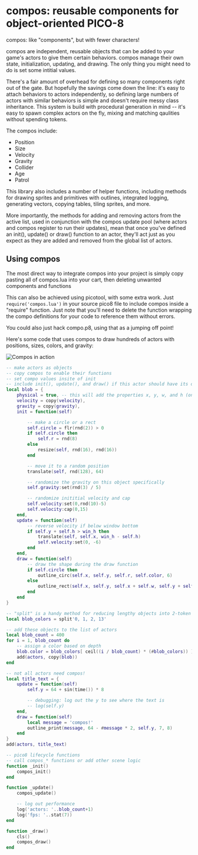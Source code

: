 # compos: reusable components for object-oriented PICO-8

compos: like "components", but with fewer characters!

compos are independent, reusable objects that can be added to your game's actors to give them certain behaviors. compos manage their own state, initialization, updating, and drawing. The only thing you might need to do is set some intitial values.

There's a fair amount of overhead for defining so many components right out of the gate. But hopefully the savings come down the line: it's easy to attach behaviors to actors independently, so defining large numbers of actors with similar behaviors is simple and doesn't require messy class inheritance. This system is build with procedural generation in mind -- it's easy to spawn complex actors on the fly, mixing and matching qaulities without spending tokens.

The compos include:
* Position
* Size
* Velocity
* Gravity
* Collider
* Age
* Patrol

This library also includes a number of helper functions, including methods for drawing sprites and primitives with outlines, integrated logging, generating vectors, copying tables, tiling sprites, and more.

More importantly, the methods for adding and removing actors from the active list, used in conjunction with the compos update pool (where actors and compos register to run their updates), mean that once you've defined an init(), update() or draw() function to an actor, they'll act just as you expect as they are added and removed from the global list of actors.  

## Using compos

The most direct way to integrate compos into your project is simply copy pasting all of compos.lua into your cart, then deleting unwanted components and functions

This can also be achieved using picotool, with some extra work. Just `require('compos.lua')` in your source pico8 file to include compos inside a "require" function. Just note that you'll need to delete the function wrapping the compo definitions for your code to reference them without errors.

You could also just hack compo.p8, using that as a jumping off point!

Here's some code that uses compos to draw hundreds of actors with positions, sizes, colors, and gravity:

![Compos in action](compos.gif)

```lua
-- make actors as objects
-- copy compos to enable their functions
-- set compo values insite of init
-- include init(), update(), and draw() if this actor should have its own methods
local blob = {
    physical = true, -- this will add the properties x, y, w, and h (on compo init)
    velocity = copy(velocity),
    gravity = copy(gravity),
    init = function(self)

        -- make a circle or a rect
        self.circle = flr(rnd(2)) > 0
        if self.circle then
            self.r = rnd(8)
        else
            resize(self, rnd(16), rnd(16))
        end

        -- move it to a random position
        translate(self, rnd(128), 64)

        -- randomize the gravity on this object specifically
        self.gravity:set(rnd(3) / 5)

        -- randomize inititial velocity and cap
        self.velocity:set(0,rnd(10)-5)
        self.velocity:cap(0,15)
    end,
    update = function(self)
        -- reverse velocity if below window bottom
        if self.y + self.h > win_h then
            translate(self, self.x, win_h - self.h)
            self.velocity:set(0, -6)
        end
    end,
    draw = function(self)
        -- draw the shape during the draw function
        if self.circle then
            outline_circ(self.x, self.y, self.r, self.color, 6)
        else
            outline_rect(self.x, self.y, self.x + self.w, self.y + self.h, self.color, 6)
        end
    end
}

-- "split" is a handy method for reducing lengthy objects into 2-token function calls
local blob_colors = split'0, 1, 2, 13'

-- add these objects to the list of actors
local blob_count = 400
for i = 1, blob_count do
    -- assign a color based on depth
    blob.color = blob_colors[ ceil((i / blob_count) * (#blob_colors)) ]
    add(actors, copy(blob))
end

-- not all actors need compos!
local title_text = {
    update = function(self)
        self.y = 64 + sin(time()) * 8

        -- debugging: log out the y to see where the text is
        -- log(self.y)
    end,
    draw = function(self)
        local message = 'compos!'
        outline_print(message, 64 - #message * 2, self.y, 7, 8)
    end
}
add(actors, title_text)

-- pico8 lifecycle functions
-- call compos_* functions or add other scene logic
function _init()
    compos_init()
end

function _update()
    compos_update()

    -- log out performance
    log('actors: '..blob_count+1)
    log('fps: '..stat(7))
end

function _draw()
    cls()
    compos_draw()
end
```

